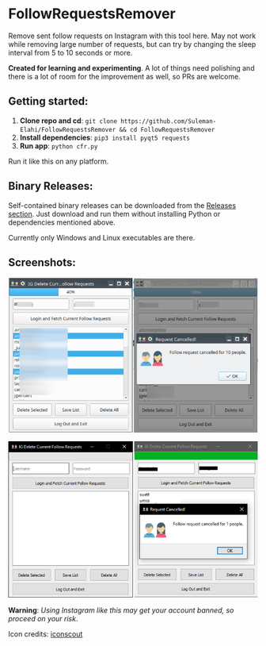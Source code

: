 # FollowRequestsRemover

Remove sent follow requests on Instagram with this tool here. May not work while removing large number of requests, but can try by changing the sleep interval from 5 to 10 seconds or more.

**Created for learning and experimenting**. A lot of things need polishing and there is a lot of room for the improvement as well, so PRs are welcome.

## Getting started:

 1. **Clone repo and cd**: `git clone https://github.com/Suleman-Elahi/FollowRequestsRemover && cd FollowRequestsRemover`
 2. **Install dependencies**: `pip3 install pyqt5 requests`
 3. **Run app**: `python cfr.py`

Run it like this on any platform.

## Binary Releases:

Self-contained binary releases can be downloaded from the [Releases section](https://github.com/Suleman-Elahi/FollowRequestsRemover/releases). Just download and run them without installing Python or dependencies mentioned above.

Currently only Windows and Linux executables are there.

## Screenshots:

![image info](./screenshots/CFRDeleter.png)

![image info](./screenshots/CFRWin.png)

**Warning**: *Using Instagram like this may get your account banned, so proceed on your risk*.

Icon credits: [iconscout](https://iconscout.com/icon/users-2955700)
